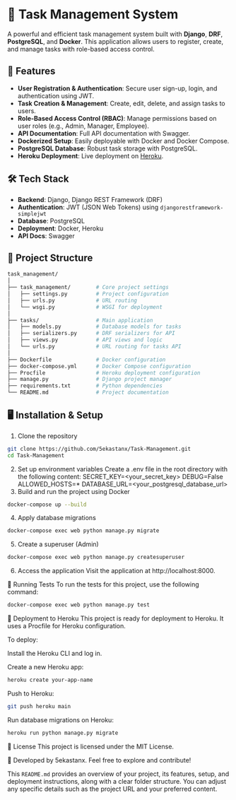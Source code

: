 # 📝 Task Management System

A powerful and efficient task management system built with **Django**, **DRF**, **PostgreSQL**, and **Docker**. This application allows users to register, create, and manage tasks with role-based access control.

## 🚀 Features

- **User Registration & Authentication**: Secure user sign-up, login, and authentication using JWT.
- **Task Creation & Management**: Create, edit, delete, and assign tasks to users.
- **Role-Based Access Control (RBAC)**: Manage permissions based on user roles (e.g., Admin, Manager, Employee).
- **API Documentation**: Full API documentation with Swagger.
- **Dockerized Setup**: Easily deployable with Docker and Docker Compose.
- **PostgreSQL Database**: Robust task storage with PostgreSQL.
- **Heroku Deployment**: Live deployment on [Heroku](https://tasksmanagement-e7729fac3a0e.herokuapp.com/).

## 🛠️ Tech Stack

- **Backend**: Django, Django REST Framework (DRF)
- **Authentication**: JWT (JSON Web Tokens) using `djangorestframework-simplejwt`
- **Database**: PostgreSQL
- **Deployment**: Docker, Heroku
- **API Docs**: Swagger

## 📂 Project Structure
```bash
task_management/
│
├── task_management/        # Core project settings
│   ├── settings.py         # Project configuration
│   ├── urls.py             # URL routing
│   └── wsgi.py             # WSGI for deployment
│
├── tasks/                  # Main application
│   ├── models.py           # Database models for tasks
│   ├── serializers.py      # DRF serializers for API
│   ├── views.py            # API views and logic
│   └── urls.py             # URL routing for tasks API
│
├── Dockerfile              # Docker configuration
├── docker-compose.yml      # Docker Compose configuration
├── Procfile                # Heroku deployment configuration
├── manage.py               # Django project manager
├── requirements.txt        # Python dependencies
└── README.md               # Project documentation
```
## 🖥️ Installation & Setup
1. Clone the repository
```bash
git clone https://github.com/5ekastanx/Task-Management.git
cd Task-Management
```
2. Set up environment variables
Create a .env file in the root directory with the following content:
SECRET_KEY=<your_secret_key>
DEBUG=False
ALLOWED_HOSTS=*
DATABASE_URL=<your_postgresql_database_url>
3. Build and run the project using Docker
```bash
docker-compose up --build
```
4. Apply database migrations
```bash
docker-compose exec web python manage.py migrate
```
5. Create a superuser (Admin)
```bash
docker-compose exec web python manage.py createsuperuser
```
6. Access the application
Visit the application at http://localhost:8000.

🧪 Running Tests
To run the tests for this project, use the following command:

```bash
docker-compose exec web python manage.py test
```
🚀 Deployment to Heroku
This project is ready for deployment to Heroku. It uses a Procfile for Heroku configuration.

To deploy:

Install the Heroku CLI and log in.

Create a new Heroku app:

```bash
heroku create your-app-name
```
Push to Heroku:

```bash
git push heroku main
```
Run database migrations on Heroku:

```bash
heroku run python manage.py migrate
```
📜 License
This project is licensed under the MIT License.

🌟 Developed by 5ekastanx. Feel free to explore and contribute!

This `README.md` provides an overview of your project, its features, setup, and deployment instructions, along with a clear folder structure. You can adjust any specific details such as the project URL and your preferred content.
